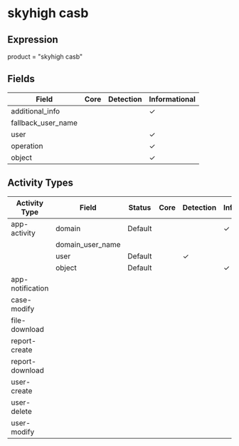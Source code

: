 skyhigh casb
============

Expression
----------

product = "skyhigh casb"

Fields
------

| Field              | Core | Detection | Informational |
| ------------------ | ---- | --------- | ------------- |
| additional_info    |      |           | &#10003;      |
| fallback_user_name |      |           |               |
| user               |      |           | &#10003;      |
| operation          |      |           | &#10003;      |
| object             |      |           | &#10003;      |

Activity Types
--------------

| Activity Type    | Field            | Status  | Core | Detection | Informational |
| ---------------- | ---------------- | ------- | ---- | --------- | ------------- |
| app-activity     | domain           | Default |      |           | &#10003;      |
|                  | domain_user_name |         |      |           |               |
|                  | user             | Default |      | &#10003;  |               |
|                  | object           | Default |      |           | &#10003;      |
| app-notification |                  |         |      |           |               |
| case-modify      |                  |         |      |           |               |
| file-download    |                  |         |      |           |               |
| report-create    |                  |         |      |           |               |
| report-download  |                  |         |      |           |               |
| user-create      |                  |         |      |           |               |
| user-delete      |                  |         |      |           |               |
| user-modify      |                  |         |      |           |               |


